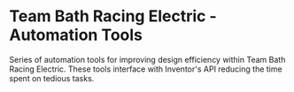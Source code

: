 # Team Bath Racing Electric - Automation Tools

Series of automation tools for improving design efficiency within Team Bath Racing Electric. These tools interface with Inventor's API reducing the time spent on tedious tasks.